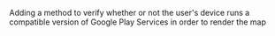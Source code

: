 Adding a method to verify whether or not the user's device runs a compatible version of Google Play Services in order to render the map